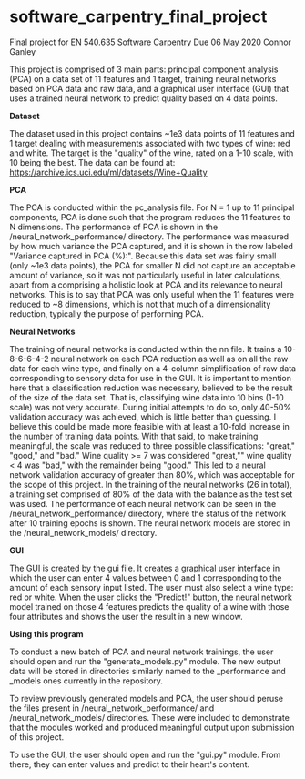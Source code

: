# software_carpentry_final_project
Final project for EN 540.635 Software Carpentry
Due 06 May 2020
Connor Ganley

This project is comprised of 3 main parts: principal component analysis (PCA)
on a data set of 11 features and 1 target, training neural networks based on
PCA data and raw data, and a graphical user interface (GUI) that uses a trained
neural network to predict quality based on 4 data points.

<b>Dataset</b>

The dataset used in this project contains \~1e3 data points of 11 features and
1 target dealing with measurements associated with two types of wine: red and
white. The target is the "quality" of the wine, rated on a 1-10 scale, with 10
being the best. The data can be found at:
https://archive.ics.uci.edu/ml/datasets/Wine+Quality

<b>PCA</b>

The PCA is conducted within the pc_analysis file. For N = 1 up to 11 principal
components, PCA is done such that the program reduces the 11 features to N
dimensions. The performance of PCA is shown in the /neural_network_performance/
directory. The performance was measured by how much variance the PCA captured,
and it is shown in the row labeled "Variance captured in PCA (%):". Because
this data set was fairly small (only ~1e3 data points), the PCA for smaller N
did not capture an acceptable amount of variance, so it was not particularly
useful in later calculations, apart from a comprising a holistic look at PCA
and its relevance to neural networks. This is to say that PCA was only useful
when the 11 features were reduced to ~8 dimensions, which is not that much of
a dimensionality reduction, typically the purpose of performing PCA.

<b>Neural Networks</b>

The training of neural networks is conducted within the nn file. It trains a
10-8-6-6-4-2 neural network on each PCA reduction as well as on all the raw
data for each wine type, and finally on a 4-column simplification of raw data
corresponding to sensory data for use in the GUI. It is important to mention
here that a classification reduction was necessary, believed to be the result
of the size of the data set. That is, classifying wine data into 10 bins
(1-10 scale) was not very accurate. During initial attempts to do so, only
40-50% validation accuracy was achieved, which is little better than guessing.
I believe this could be made more feasible with at least a 10-fold increase in
the number of training data points. With that said, to make training meaningful,
the scale was reduced to three possible classifications: "great," "good," and
"bad." Wine quality >= 7 was considered "great,"" wine quality < 4 was "bad,"
with the remainder being "good." This led to a neural network validation
accuracy of greater than 80%, which was acceptable for the scope of this
project. In the training of the neural networks (26 in total), a training set
comprised of 80% of the data with the balance as the test set was used. The
performance of each neural network can be seen in the
/neural_network_performance/ directory, where the status of the network after
10 training epochs is shown. The neural network models are stored in the
/neural_network_models/ directory.

<b>GUI</b>

The GUI is created by the gui file. It creates a graphical user interface in
which the user can enter 4 values between 0 and 1 corresponding to the amount
of each sensory input listed. The user must also select a wine type: red or
white. When the user clicks the "Predict!" button, the neural network model
trained on those 4 features predicts the quality of a wine with those four
attributes and shows the user the result in a new window.

<b>Using this program</b>

To conduct a new batch of PCA and neural network trainings, the user should
open and run the "generate_models.py" module. The new output data will be
stored in directories similarly named to the \_performance and \_models ones
currently in the repository.

To review previously generated models and PCA, the user should peruse the files
present in /neural_network_performance/ and /neural_network_models/ directories.
These were included to demonstrate that the modules worked and produced
meaningful output upon submission of this project.

To use the GUI, the user should open and run the "gui.py" module. From there,
they can enter values and predict to their heart's content.
